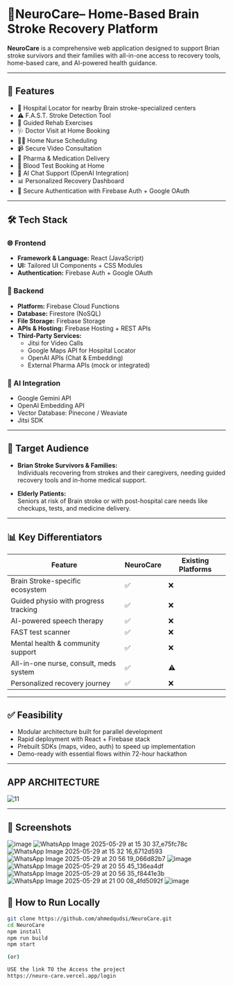 # 🧠NeuroCare– Home-Based Brain Stroke Recovery Platform

**NeuroCare** is a comprehensive web application designed to support Brian stroke survivors and their families with all-in-one access to recovery tools, home-based care, and AI-powered health guidance.

---

## 🚀 Features

- 🏥 Hospital Locator for nearby Brain stroke-specialized centers  
- ⚠️ F.A.S.T. Stroke Detection Tool  
- 💪 Guided Rehab Exercises  
- 🩺 Doctor Visit at Home Booking  
- 👩‍⚕️ Home Nurse Scheduling  
- 📹 Secure Video Consultation  
- 💊 Pharma & Medication Delivery  
- 🧪 Blood Test Booking at Home  
- 🤖 AI Chat Support (OpenAI Integration)  
- 📊 Personalized Recovery Dashboard  
- 🔐 Secure Authentication with Firebase Auth + Google OAuth  

---

## 🛠️ Tech Stack

### 🌐 Frontend  
- **Framework & Language:** React (JavaScript)  
- **UI:** Tailored UI Components + CSS Modules  
- **Authentication:** Firebase Auth + Google OAuth

### 🔧 Backend  
- **Platform:** Firebase Cloud Functions  
- **Database:** Firestore (NoSQL)  
- **File Storage:** Firebase Storage  
- **APIs & Hosting:** Firebase Hosting + REST APIs  
- **Third-Party Services:**  
  - Jitsi for Video Calls  
  - Google Maps API for Hospital Locator  
  - OpenAI APIs (Chat & Embedding)  
  - External Pharma APIs (mock or integrated)

### 🧠 AI Integration  
- Google Gemini API  
- OpenAI Embedding API  
- Vector Database: Pinecone / Weaviate
- Jitsi SDK

---

## 🎯 Target Audience

- **Brian Stroke Survivors & Families:**  
  Individuals recovering from strokes and their caregivers, needing guided recovery tools and in-home medical support.

- **Elderly Patients:**  
  Seniors at risk of Brain stroke or with post-hospital care needs like checkups, tests, and medicine delivery.

---

## 📊 Key Differentiators

| **Feature**                              |   **NeuroCare**          |     **Existing Platforms**       |
|------------------------------------------|--------------------------|----------------------------------|
| Brain Stroke-specific ecosystem          |       ✅                |          ❌                      |
| Guided physio with progress tracking     |       ✅                |          ❌                      |
| AI-powered speech therapy                |       ✅                |          ❌                      |
| FAST test scanner                        |       ✅                |          ❌                      |
| Mental health & community support        |       ✅                |          ❌                      |
| All-in-one nurse, consult, meds system   |       ✅                |          ⚠️                      |
| Personalized recovery journey            |       ✅                |          ❌                      |

---

## ✅ Feasibility

- Modular architecture built for parallel development  
- Rapid deployment with React + Firebase stack  
- Prebuilt SDKs (maps, video, auth) to speed up implementation  
- Demo-ready with essential flows within 72-hour hackathon  

---
## APP ARCHITECTURE
![11](https://github.com/user-attachments/assets/324175a5-c364-403f-b2be-cf38425d0512)

---
## 📸 Screenshots

![image](https://github.com/user-attachments/assets/1f067904-6aa8-46bd-920a-f7708f4ac2fc)
![WhatsApp Image 2025-05-29 at 15 30 37_e75fc78c](https://github.com/user-attachments/assets/62262cfb-6d2b-4a94-9ed9-bda9e2b91813)
![WhatsApp Image 2025-05-29 at 15 32 16_6712d593](https://github.com/user-attachments/assets/29fb5051-2a92-4d3d-a542-d3056d00b08e)
![WhatsApp Image 2025-05-29 at 20 56 19_066d82b7](https://github.com/user-attachments/assets/53fbeacd-bfce-472f-9dd0-b4116097ffd6)
![image](https://github.com/user-attachments/assets/f0339464-a952-4f77-b89a-01c55675f1fb)
![WhatsApp Image 2025-05-29 at 20 55 45_136ea4df](https://github.com/user-attachments/assets/2df4846a-0056-4f4f-9101-3f588c4572a6)
![WhatsApp Image 2025-05-29 at 20 56 35_f8441e3b](https://github.com/user-attachments/assets/3afcc769-cad8-4594-bb1c-6e67d82f664c)
![WhatsApp Image 2025-05-29 at 21 00 08_4fd5092f](https://github.com/user-attachments/assets/a4b5431c-2bdb-4013-8689-2413c20e6f05)
![image](https://github.com/user-attachments/assets/0ece35d7-98e6-4648-8843-eb129e67fa60)


## 📂 How to Run Locally

```bash
git clone https://github.com/ahmedqudsi/NeuroCare.git
cd NeuroCare
npm install
npm run build
npm start

(or)

USE the link TO the Access the project
https://neuro-care.vercel.app/login
